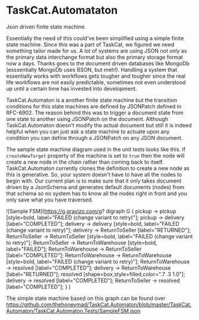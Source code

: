 # TaskCat.Automataton
Json driven finite state machine.

Essentially the need of this could've been simplified using a simple finite state machine. Since this was a part of TaskCat, we figured we need something tailor made for us. A lot of systems are using JSON not only as the primary data interchange format but also the primary storage format now a days. Thanks goes to the document driven databases like MongoDb (esssentially MongoDb uses BSON, but meh!). Handling a system that essentially works with workflows gets tougher and tougher since the real life workflows are not easily predictable, sometimes not even understood up until a certain time has invested into development.

TaskCat.Automaton is a another finite state machine but the transition conditions for this state machines are defined by JSONPatch defined in RFC-6902. The reason behind this was to trigger a document state from one state to another using JSONPatch on the document. Although TaskCat.Automaton doesn't modify the actual document but still it is indeed helpful when you can just ask a state machine to actuate upon any condition you can define through a JSONPatch on any JSON document.

The sample state machine diagram used in the unit tests looks like this. If `createNewTarget` property of the machine is set to `true` then the node will create a new node in the chain rather than coming back to itself. TaskCat.Automaton currently clones the definition to create a new node as this is generative. So, your system doesn't have to have all the nodes to begin with. Our current plan is to make sure that it only takes document driven by a JsonSchema and generates default documents (nodes) from that schema so no system has to know all the nodes right in front and you only save what you have traversed.

![Sample FSM](https://g.gravizo.com/g?
 digraph G {
   pickup -> pickup [style=bold, label="FAILED (change variant to retry)"];
   pickup -> delivery [label="COMPLETED"];
   delivery -> delivery [style=bold, label="FAILED (change variant to retry)"];
   delivery -> ReturnToSeller [label="RETURNED"];
   ReturnToSeller -> ReturnToSeller [style=bold, label="FAILED (change variant to retry)"];
   ReturnToSeller -> ReturnToWarehouse [style=bold, label="FAILED"];
   ReturnToWarehouse -> ReturnToSeller [label="COMPLETED"];
   ReturnToWarehouse -> ReturnToWarehouse [style=bold, label="FAILED (change variant to retry)"];
   ReturnToWarehouse -> resolved [label="COMPLETED"];
   delivery -> ReturnToWarehouse [label="RETURNED"];
   resolved [shape=box,style=filled,color=".7 .3 1.0"];
   delivery -> resolved [label="COMPLETED"];
   ReturnToSeller -> resolved [label="COMPLETED"];
 }
)

The simple state machine based on this graph can be found over https://github.com/thehoneymad/TaskCat.Automaton/blob/master/TaskCat.Automaton/TaskCat.Automaton.Tests/SampleFSM.json
